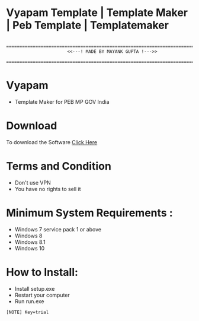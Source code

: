 # Vyapam Template | Template Maker | Peb Template | Templatemaker

        =========================================================================
                           <<---! MADE BY MAYANK GUPTA !--->>
        =========================================================================

# Vyapam
* Template Maker for PEB MP GOV India
# Download
To download the Software [Click Here](https://github.com/MayankFawkes/Vyapam/releases/tag/2020)

# Terms and Condition
* Don't use VPN
* You have no rights to sell it

# Minimum System Requirements : 
* Windows 7 service pack 1 or above 
* Windows 8
* Windows 8.1
* Windows 10

# How to Install:
* Install setup.exe 
* Restart your computer
* Run run.exe
```
[NOTE] Key=trial
```
